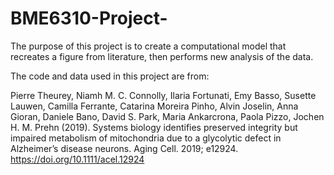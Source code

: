 # BME6310-Project-
The purpose of this project is to create a computational model that recreates a figure from literature, then performs new analysis of the data.

The code and data used in this project are from: 

Pierre Theurey, Niamh M. C. Connolly, Ilaria Fortunati, Emy Basso, Susette Lauwen, Camilla Ferrante, Catarina Moreira Pinho, Alvin Joselin, Anna Gioran, Daniele Bano, David S. Park, Maria Ankarcrona, Paola Pizzo, Jochen H. M. Prehn (2019). Systems biology identifies preserved integrity but impaired metabolism of mitochondria due to a glycolytic defect in Alzheimer’s disease neurons. Aging Cell. 2019; e12924. https://doi.org/10.1111/acel.12924

